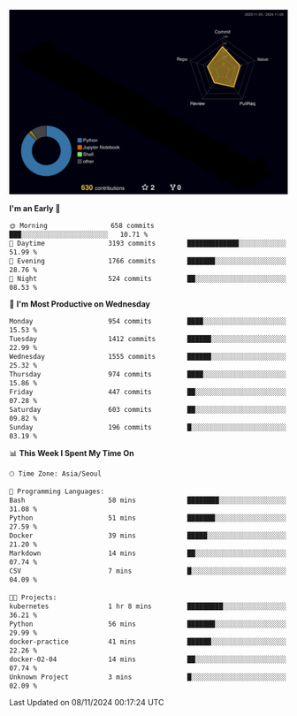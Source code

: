 <!-- ![Header](./github-header-image.png) -->

<!-- <div align="center">
  <img src="https://ziadoua.github.io/m3-Markdown-Badges/badges/FastAPI/fastapi1.svg" />&nbsp
  <img src="https://ziadoua.github.io/m3-Markdown-Badges/badges/Git/git1.svg" />&nbsp
  <img src="https://ziadoua.github.io/m3-Markdown-Badges/badges/Linux/linux2.svg" />&nbsp
  <img src="https://ziadoua.github.io/m3-Markdown-Badges/badges/PostgreSQL/postgresql3.svg" />&nbsp
  <img src="https://ziadoua.github.io/m3-Markdown-Badges/badges/Python/python3.svg" />&nbsp
</div> -->

![](./profile-3d-contrib/profile-night-rainbow.svg)

<!--START_SECTION:waka-->
**I'm an Early 🐤** 

```text
🌞 Morning                658 commits         ███░░░░░░░░░░░░░░░░░░░░░░   10.71 % 
🌆 Daytime                3193 commits        █████████████░░░░░░░░░░░░   51.99 % 
🌃 Evening                1766 commits        ███████░░░░░░░░░░░░░░░░░░   28.76 % 
🌙 Night                  524 commits         ██░░░░░░░░░░░░░░░░░░░░░░░   08.53 % 
```
📅 **I'm Most Productive on Wednesday** 

```text
Monday                   954 commits         ████░░░░░░░░░░░░░░░░░░░░░   15.53 % 
Tuesday                  1412 commits        ██████░░░░░░░░░░░░░░░░░░░   22.99 % 
Wednesday                1555 commits        ██████░░░░░░░░░░░░░░░░░░░   25.32 % 
Thursday                 974 commits         ████░░░░░░░░░░░░░░░░░░░░░   15.86 % 
Friday                   447 commits         ██░░░░░░░░░░░░░░░░░░░░░░░   07.28 % 
Saturday                 603 commits         ██░░░░░░░░░░░░░░░░░░░░░░░   09.82 % 
Sunday                   196 commits         █░░░░░░░░░░░░░░░░░░░░░░░░   03.19 % 
```


📊 **This Week I Spent My Time On** 

```text
🕑︎ Time Zone: Asia/Seoul

💬 Programming Languages: 
Bash                     58 mins             ████████░░░░░░░░░░░░░░░░░   31.08 % 
Python                   51 mins             ███████░░░░░░░░░░░░░░░░░░   27.59 % 
Docker                   39 mins             █████░░░░░░░░░░░░░░░░░░░░   21.20 % 
Markdown                 14 mins             ██░░░░░░░░░░░░░░░░░░░░░░░   07.74 % 
CSV                      7 mins              █░░░░░░░░░░░░░░░░░░░░░░░░   04.09 % 

🐱‍💻 Projects: 
kubernetes               1 hr 8 mins         █████████░░░░░░░░░░░░░░░░   36.21 % 
Python                   56 mins             ███████░░░░░░░░░░░░░░░░░░   29.99 % 
docker-practice          41 mins             ██████░░░░░░░░░░░░░░░░░░░   22.26 % 
docker-02-04             14 mins             ██░░░░░░░░░░░░░░░░░░░░░░░   07.74 % 
Unknown Project          3 mins              █░░░░░░░░░░░░░░░░░░░░░░░░   02.09 % 
```


 Last Updated on 08/11/2024 00:17:24 UTC
<!--END_SECTION:waka-->




